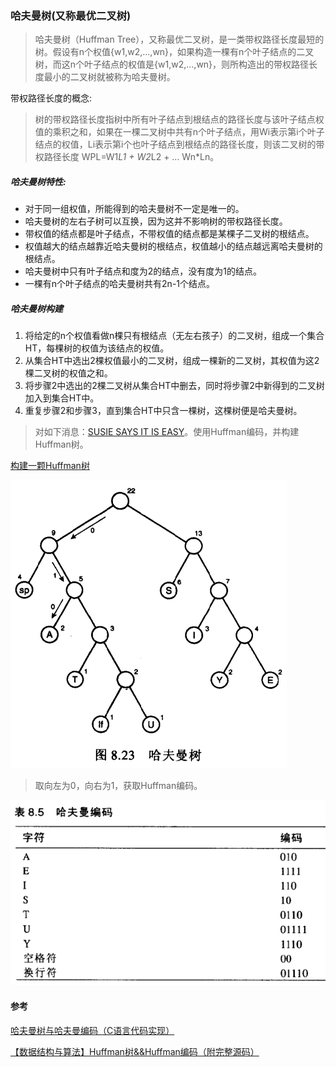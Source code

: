 ### 哈夫曼树(又称最优二叉树)

>哈夫曼树（Huffman Tree），又称最优二叉树，是一类带权路径长度最短的树。假设有n个权值{w1,w2,...,wn}，如果构造一棵有n个叶子结点的二叉树，而这n个叶子结点的权值是{w1,w2,...,wn}，则所构造出的带权路径长度最小的二叉树就被称为哈夫曼树。

带权路径长度的概念:
>树的带权路径长度指树中所有叶子结点到根结点的路径长度与该叶子结点权值的乘积之和，如果在一棵二叉树中共有n个叶子结点，用Wi表示第i个叶子结点的权值，Li表示第i个也叶子结点到根结点的路径长度，则该二叉树的带权路径长度 WPL=W1*L1 + W2*L2 + ... Wn*Ln。

##### 哈夫曼树特性:
* 对于同一组权值，所能得到的哈夫曼树不一定是唯一的。
* 哈夫曼树的左右子树可以互换，因为这并不影响树的带权路径长度。
* 带权值的结点都是叶子结点，不带权值的结点都是某棵子二叉树的根结点。
* 权值越大的结点越靠近哈夫曼树的根结点，权值越小的结点越远离哈夫曼树的根结点。
* 哈夫曼树中只有叶子结点和度为2的结点，没有度为1的结点。
* 一棵有n个叶子结点的哈夫曼树共有2n-1个结点。

##### 哈夫曼树构建
1. 将给定的n个权值看做n棵只有根结点（无左右孩子）的二叉树，组成一个集合HT，每棵树的权值为该结点的权值。
2. 从集合HT中选出2棵权值最小的二叉树，组成一棵新的二叉树，其权值为这2棵二叉树的权值之和。
3. 将步骤2中选出的2棵二叉树从集合HT中删去，同时将步骤2中新得到的二叉树加入到集合HT中。
4. 重复步骤2和步骤3，直到集合HT中只含一棵树，这棵树便是哈夫曼树。

>对如下消息：[SUSIE SAYS IT IS EASY]()。使用Huffman编码，并构建Huffman树。

[构建一颗Huffman树](../img/HuffmanTreeBuild.png)

![最终结果](../img/HuffmanTreeSample.png)
>取向左为0，向右为1，获取Huffman编码。

![哈夫曼编码](../img/HuffmanCode.png)


#### 参考
[哈夫曼树与哈夫曼编码（C语言代码实现）](http://blog.csdn.net/u012675150/article/details/43152483)

[【数据结构与算法】Huffman树&&Huffman编码（附完整源码）](http://blog.csdn.net/ns_code/article/details/19174553)